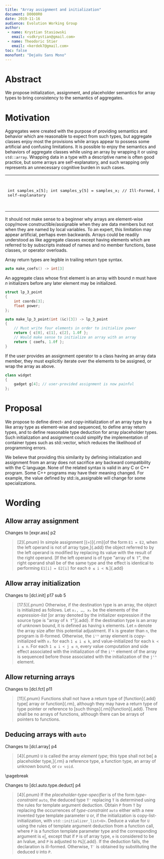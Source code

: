 ```yaml
---
title: "Array assignment and initialization"
document: D0000R0
date: 2019-11-16
audience: Evolution Working Group
author:
 - name: Krystian Stasiowski
   email: <sdkrystian@gmail.com>
 - name: Theodoric Stier
   email: <kerdek7@gmail.com>
toc: false
monofont: "DejaVu Sans Mono"
---
```


# Abstract

We propose initialization, assignment, and placeholder semantics for array types to bring consistency to the semantics of aggregates.

# Motivation

Aggregates were created with the purpose of providing semantics and behavior which are reasonable to expect from such types, but aggregate classes enjoy most the provisions while arrays appear to possess some artificial and confusing limitations. It is possible to enjoy the semantics and behaviors of aggregate classes while using an array by wrapping it or using `std::array`. Wrapping data in a type with a descriptive name is often good practice, but some arrays are self-explanatory, and such wrapping only represents an unnecessary cognitive burden in such cases.

<table>
<tr>
<td  valign="top">
<pre lang="cpp">

int samples_x[5];
int samples_y[5] = samples_x;
// Ill-Formed, but self-explanatory

</pre>
</td>
<td  valign="top">
<pre lang="cpp">

struct samples { int s[5]; };
samples x;
samples y = x; // OK, but why?

</pre>
</td>
</tr>
</table>

It should not make sense to a beginner why arrays are element-wise copy/move constructible/assignable when they are data members but not when they are named by local variables. To an expert, this limitation may appear artificial, perhaps even backwards. Arrays could be readily understood as like aggregate classes except having elements which are referred to by subscripts instead of names and no member functions, base classes, or operator overloads.

Array return types are legible in trailing return type syntax.

```cpp
auto make_coefs() -> int[3]
```

An aggregate class whose first element is an array with bound *n* must have *n* initializers before any later element may be initialized.

```cpp
struct lp_3_point
{
    int coords[3];
    float power;
};

auto make_lp_3_point(int (&c)[3]) -> lp_3_point
{
    // Must write four elements in order to initialize power
    return { c[0], c[1], c[2], 1.0f };
    // Would make sense to initialize an array with an array
    return { coefs, 1.0f };
}
```

If the user provides an assignment operator to a class having an array data member, they must explicitly iterate over the elements to be assigned, or wrap the array as above.

```cpp
class widget
{
    gadget g[4]; // user-provided assignment is now painful
};
```

# Proposal

We propose to define direct- and copy-initialization of an array type by a like array type as element-wise and sequenced, to define array return types, and to define reasonable type deduction for array placeholder types. Such initialization and assignment could simplify the implementation of container types such as std::vector, which reduces the likelihood of programming errors.

We believe that providing this similarity by defining initialization and assignment from an array does not sacrifice any backward compatibility with the C language. None of the related syntax is valid in any C or C++ program. Some C++ programs may have their meaning changed. For example, the value defined by std::is_assignable will change for some specializations.

# Wording

## Allow array assignment

Changes to [expr.ass] p2

> [2]{.pnum} In simple assignment [(=)]{.rm}[of the form `E1 = E2`, when the left operand is not of array type,]{.add} the object referred to by the left operand is modified by replacing its value with the result of the right operand. [If the left operand is of type "array of `N T`", the right operand shall be of the same type and the effect is identical to performing `E1[i] = E2[i]` for each `0 ≤ i < N`.]{.add}

## Allow array initialization

Changes to [dcl.init] p17 sub 5

> [17.5]{.pnum} Otherwise, if the destination type is an array, the object is initialized as follows. Let `x₁, …, xₖ` be the elements of the *expression-list* [or array denoted by the initializer expression if the source type is "array of `k T`"]{.add}. If the destination type is an array of unknown bound, it is defined as having `k` elements. Let `n` denote the array size after this potential adjustment. If `k` is greater than `n`, the program is ill-formed. Otherwise, the `iᵗʰ` array element is copy-initialized with `xᵢ` for each `1 ≤ i ≤ k`, and value-initialized for each `k < i ≤ n`. For each `1 ≤ i < j ≤ n`, every value computation and side effect associated with the initialization of the `iᵗʰ` element of the array is sequenced before those associated with the initialization of the `jᵗʰ` element.

## Allow returning arrays

Changes to [dcl.fct] p11

> [11]{.pnum} Functions shall not have a return type of [function]{.add} type[ array or function]{.rm}, although they may have a return type of type pointer or reference to [such things]{.rm}[function]{.add}. There shall be no arrays of functions, although there can be arrays of pointers to functions.

## Deducing arrays  with `auto`

Changes to [dcl.array] p4

> [4]{.pnum} `U` is called the array *element type*; this type shall not be[ a placeholder type,]{.rm} a reference type, a function type, an array of unknown bound, or `cv void`.

\pagebreak

Changes to [dcl.auto.type.deduct] p4

> [4]{.pnum} If the *placeholder-type-specifier* is of the form *type-constraint* `auto`, the deduced type `T'` replacing `T` is determined using the rules for template argument deduction. Obtain `P` from `T` by replacing the occurrences of *type-constraint* `auto` either with a new invented type template parameter `U` or, if the initialization is copy-list-initialization, with `std​::​initializer_list<U>`. Deduce a value for `U` using the rules of template argument deduction from a function call, where `P` is a function template parameter type and the corresponding argument is `e`[, except that if `P` is of array type, `e` is considered to be an lvalue, and `P` is adjusted to `P&`]{.add}. If the deduction fails, the declaration is ill-formed. Otherwise, `T′` is obtained by substituting the deduced `U` into `P`. 

